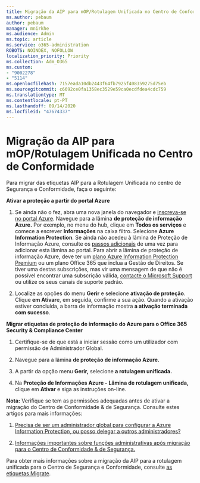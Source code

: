 ```yaml
---
title: Migração da AIP para mOP/Rotulagem Unificada no Centro de Conformidade
ms.author: pebaum
author: pebaum
manager: mnirkhe
ms.audience: Admin
ms.topic: article
ms.service: o365-administration
ROBOTS: NOINDEX, NOFOLLOW
localization_priority: Priority
ms.collection: Adm_O365
ms.custom:
- "9002278"
- "5114"
ms.openlocfilehash: 7157eada10db2443f64fb7925f408359275d75eb
ms.sourcegitcommit: c6692ce0fa1358ec3529e59ca0ecdfdea4cdc759
ms.translationtype: MT
ms.contentlocale: pt-PT
ms.lasthandoff: 09/14/2020
ms.locfileid: "47674337"
---
```

# <a name="migration-from-aip-to-mipunified-labeling-in-the-compliance-center"></a>Migração da AIP para mOP/Rotulagem Unificada no Centro de Conformidade

Para migrar das etiquetas AIP para a Rotulagem Unificada no centro de Segurança e Conformidade, faça o seguinte:

**Ativar a proteção a partir do portal Azure**

1. Se ainda não o fez, abra uma nova janela do navegador e [inscreva-se no portal Azure](https://docs.microsoft.com/azure/information-protection/deploy-use/configure-policy#signing-in-to-the-azure-portal). Navegue para a lâmina **de proteção de informação Azure.** Por exemplo, no menu do hub, clique em **Todos os serviços** e comece a escrever **Informações** na caixa filtro. Selecione **Azure Information Protection**. Se ainda não acedeu à lâmina de Proteção de Informação Azure, consulte os [passos adicionais](https://docs.microsoft.com/azure/information-protection/deploy-use/configure-policy#to-access-the-azure-information-protection-blade-for-the-first-time) de uma vez para adicionar esta lâmina ao portal. Para abrir a lâmina de proteção de informação Azure, deve ter um [plano Azure Information Protection Premium](https://www.microsoft.com/cloud-platform/azure-information-protection-pricing) ou um plano Office 365 que inclua a Gestão de Direitos. Se tiver uma destas subscrições, mas vir uma mensagem de que não é possível encontrar uma subscrição válida, [contacte o Microsoft Support](https://docs.microsoft.com/azure/information-protection/get-started/information-support#to-contact-microsoft-support) ou utilize os seus canais de suporte padrão.

2. Localize as opções do menu **Gerir** e selecione **ativação de proteção**. Clique **em Ativar**e, em seguida, confirme a sua ação. Quando a ativação estiver concluída, a barra de informação mostra **a ativação terminada com sucesso**.

**Migrar etiquetas de proteção de informação do Azure para o Office 365 Security & Compliance Center**

1. Certifique-se de que está a iniciar sessão como um utilizador com permissão de Administrador Global.

2. Navegue para a lâmina **de proteção de informação Azure.**

3. A partir da opção menu **Gerir,** selecione **a rotulagem unificada.**

4. Na **Proteção de Informações Azure - Lâmina de rotulagem unificada,** clique em **Ativar** e siga as instruções on-line.

**Nota:** Verifique se tem as permissões adequadas antes de ativar a migração do Centro de Conformidade & de Segurança. Consulte estes artigos para mais informações:

1. [Precisa de ser um administrador global para configurar a Azure Information Protection, ou posso delegar a outros administradores?](https://docs.microsoft.com/azure/information-protection/faqs#do-you-need-to-be-a-global-admin-to-configure-azure-information-protection-or-can-i-delegate-to-other-administrators)

2. [Informações importantes sobre funções administrativas após migração para o Centro de Conformidade & de Segurança.](https://docs.microsoft.com/azure/information-protection/configure-policy-migrate-labels#important-information-about-administrative-roles)

Para obter mais informações sobre a migração da AIP para a rotulagem unificada para o Centro de Segurança e Conformidade, consulte [as etiquetas Migrate](https://docs.microsoft.com/azure/information-protection/configure-policy-migrate-labels).
